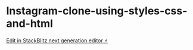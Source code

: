 # Instagram-clone-using-styles-css-and-html

[Edit in StackBlitz next generation editor ⚡️](https://stackblitz.com/~/github.com/230203423-TS-SEGAFA/Instagram-clone-using-styles-css-and-html)